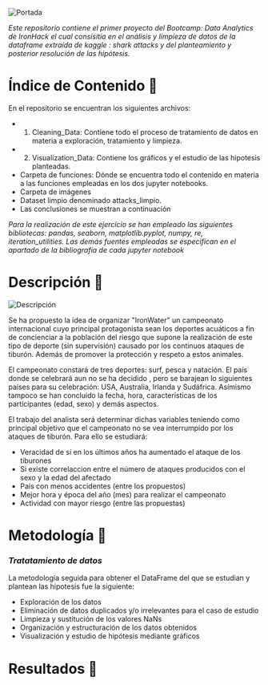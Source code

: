 ![Portada](https://user-images.githubusercontent.com/64830147/121803758-47897d00-cc43-11eb-86ca-a41f26d8c19e.png)

*Este repositorio contiene el primer proyecto del Bootcamp: Data Analytics de IronHack el cual consisitía en el análisis y limpieza de datos de la dataframe extraída de kaggle : shark attacks y del planteamiento y posterior resolución de las hipótesis.*

# Índice de Contenido 📎
En el repositorio se encuentran los siguientes archivos:
- 1. Cleaning_Data: Contiene todo el proceso de tratamiento de datos en materia a exploración, tratamiento y limpieza.
- 2. Visualization_Data: Contiene los gráficos y el estudio de las hipotesis planteadas.
- Carpeta de funciones: Dónde se encuentra todo el contenido en materia a las funciones empleadas en los dos jupyter notebooks.
- Carpeta de imágenes
- Dataset limpio denominado attacks_limpio.
- Las conclusiones se muestran a continuación

*Para la realización de este ejercicio se han empleado las siguientes bibliotecas: pandas, seaborn, matplotlib.pyplot, numpy, re, iteration_utilities. Las demás fuentes empleadas se especifican en el apartado de la bibliografía de cada jupyter notebook*

# Descripción 📄
![Descripción](https://user-images.githubusercontent.com/64830147/121817545-58a5ae80-cc82-11eb-8402-6807696947e7.png)

Se ha propuesto la idea de organizar "IronWater" un campeonato internacional cuyo principal protagonista sean los deportes acuáticos a fin de concienciar a la población del riesgo que supone la realización de este tipo de deporte (sin supervisión) causado por los continuos ataques de tiburón. Además de promover la protección y respeto a estos animales.

El campeonato constará de tres deportes: surf, pesca y natación. El país donde se celebrará aun no se ha decidido , pero se barajean lo siguientes países para su celebración: USA, Australia, Irlanda y Sudáfrica. Asímismo tampoco se han concluido la fecha, hora, características de los participantes (edad, sexo) y demás aspectos.

El trabajo del analista será determinar dichas variables teniendo como principal objetivo que el campeonato no se vea interrumpido por los ataques de tiburón. Para ello se estudiará:

- Veracidad de sí en los últimos años ha aumentado el ataque de los tiburones
- Si existe correlaccion entre el número de ataques producidos con el sexo y la edad del afectado
- País con menos accidentes (entre los propuestos)
- Mejor hora y época del año (mes) para realizar el campeonato
- Actividad con mayor riesgo (entre las propuestas)

# Metodología 🔎
### *Tratatamiento de datos*
La metodología seguida para obtener el DataFrame del que se estudian y plantean las hipotesis fue la siguiente:
- Exploración de los datos
- Eliminación de datos duplicados y/o irrelevantes para el caso de estudio
- Limpieza y sustitución de los valores NaNs
- Organización y estructuración de los datos obtenidos
- Visualización y estudio de hipótesis mediante gráficos

# Resultados 🤔
